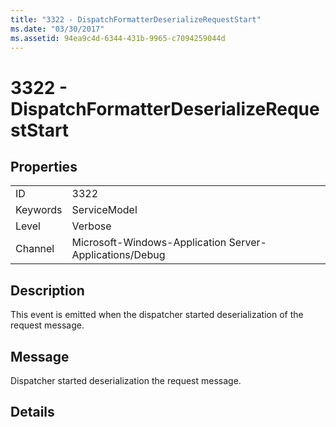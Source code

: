 ```yaml
---
title: "3322 - DispatchFormatterDeserializeRequestStart"
ms.date: "03/30/2017"
ms.assetid: 94ea9c4d-6344-431b-9965-c7094259044d
---
```

# 3322 - DispatchFormatterDeserializeRequestStart
## Properties  
  
|||  
|-|-|  
|ID|3322|  
|Keywords|ServiceModel|  
|Level|Verbose|  
|Channel|Microsoft-Windows-Application Server-Applications/Debug|  
  
## Description  
 This event is emitted when the dispatcher started deserialization of the request message.  
  
## Message  
 Dispatcher started deserialization the request message.  
  
## Details
